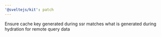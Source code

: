 ```yaml
---
'@sveltejs/kit': patch
---
```


Ensure cache key generated during ssr matches what is generated during hydration for remote query data
